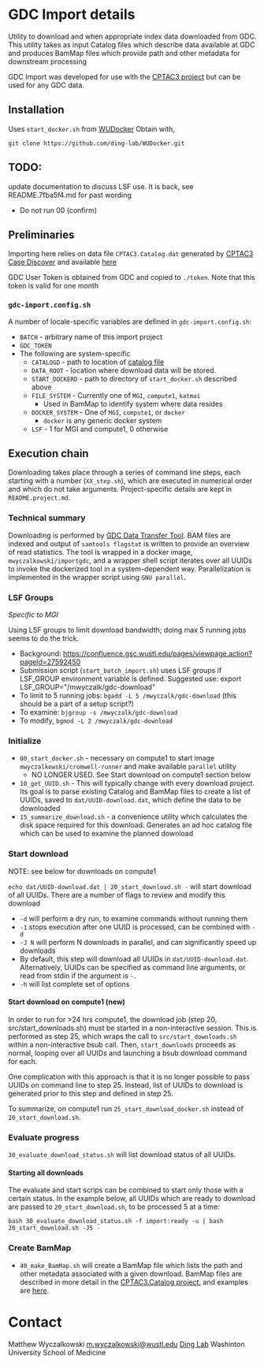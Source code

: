 # GDC Import details

Utility to download and when appropriate index data downloaded from GDC.
This utility takes as input Catalog files which describe data available at
GDC and produces BamMap files which provide path and other metadata for
downstream processing

GDC Import was developed for use with the [CPTAC3
project](https://github.com/ding-lab/CPTAC3.catalog) but can be used for any
GDC data.

## Installation

Uses `start_docker.sh` from [WUDocker](https://github.com/ding-lab/WUDocker.git)
Obtain with,
```
git clone https://github.com/ding-lab/WUDocker.git
```

## TODO:

update documentation to discuss LSF use.  It is back, see README.7fba5f4.md for past wording

* Do not run 00 (confirm)


## Preliminaries

Importing here relies on data file `CPTAC3.Catalog.dat` generated by [CPTAC3 Case Discover](https://github.com/ding-lab/CPTAC3.case.discover)
and available [here](https://github.com/ding-lab/CPTAC3.catalog/blob/master/CPTAC3.Catalog.dat)

GDC User Token is obtained from GDC and copied to `./token`.
Note that this token is valid for one month

### `gdc-import.config.sh`
A number of locale-specific variables are defined in `gdc-import.config.sh`:

* `BATCH` - arbitrary name of this import project
* `GDC_TOKEN`
* The following are system-specific
    * `CATALOGD` - path to location of [catalog file](https://github.com/ding-lab/CPTAC3.catalog)
    * `DATA_ROOT` - location where download data will be stored.
    * `START_DOCKERD` - path to directory of `start_docker.sh` described above
    * `FILE_SYSTEM` - Currently one of `MGI`, `compute1`, `katmai`
        * Used in BamMap to identify system where data resides
    * `DOCKER_SYSTEM` - One of `MGI`, `compute1`, or `docker`
        * `docker` is any generic docker system
    * `LSF` - 1 for MGI and compute1, 0 otherwise

## Execution chain

Downloading takes place through a series of command line steps, each starting with a number (`XX_step.sh`),
which are executed in numerical order and which do not take arguments.  Project-specific details are kept
in `README.project.md`.

### Technical summary

Downloading is performed by [GDC Data Transfer Tool](https://gdc.cancer.gov/access-data/gdc-data-transfer-tool).
BAM files are indexed and output of `samtools flagstat` is written to provide an overview of read statistics.
The tool is wrapped in a docker image, `mwyczalkowski/importgdc`, and a wrapper shell script iterates over all
UUIDs to invoke the dockerized tool in a system-dependent way.  Parallelization is implemented in the wrapper script
using `GNU parallel`.

### LSF Groups

*Specific to MGI*

Using LSF groups to limit download bandwidth; doing max 5 running jobs seems to do the trick.
* Background: https://confluence.gsc.wustl.edu/pages/viewpage.action?pageId=27592450
* Submission script (`start_batch_import.sh`) uses LSF groups if LSF_GROUP environment variable is defined.  Suggested use:
    export LSF_GROUP="/mwyczalk/gdc-download"
* To limit to 5 running jobs: `bgadd -L 5 /mwyczalk/gdc-download`  (this should be a part of a setup script?)
* To examine: `bjgroup -s /mwyczalk/gdc-download`
* To modify, `bgmod -L 2 /mwyczalk/gdc-download`


### Initialize

* `00_start_docker.sh` - necessary on compute1 to start image `mwyczalkowski/cromwell-runner` and make available `parallel` utility
    * NO LONGER USED.  See Start download on compute1 section below
* `10_get_UUID.sh` - This will typically change with every download project.  Its goal is to parse existing Catalog and BamMap files
   to create a list of UUIDs, saved to `dat/UUID-download.dat`, which define the data to be downloaded
* `15_summarize_download.sh` - a convenience utility which calculates the disk space required for this download.  Generates
   an ad hoc catalog file which can be used to examine the planned download

### Start download

NOTE: see below for downloads on compute1

`echo dat/UUID-download.dat | 20_start_download.sh -` will start download of all UUIDs. There are a number of flags to review and modify this download
* `-d` will perform a dry run, to examine commands without running them
* `-1` stops execution after one UUID is processed, can be combined with `-d`
* `-J N` will perform N downloads in parallel, and can significantly speed up downloads
* By default, this step will download all UUIDs in `dat/UUID-download.dat`.  Alternatively, UUIDs can be
  specified as command line arguments, or read from stdin if the argument is `-`.
* `-h` will list complete set of options

#### Start download on compute1 (new)

In order to run for >24 hrs compute1, the download job (step 20, src/start_downloads.sh) must be started
in a non-interactive session.  This is performed as step 25, which wraps the call to `src/start_downloads.sh` 
within a non-interactive bsub call.  Then, `start_downloads` proceeds as normal, looping over all UUIDs
and launching a bsub download command for each.

One complication with this approach is that it is no longer possible to pass UUIDs on command line to step 25.
Instead, list of UUIDs to download is generated prior to this step and defined in step 25.

To summarize, on compute1 run `25_start_download_docker.sh` instead of `20_start_download.sh`.


### Evaluate progress

`30_evaluate_download_status.sh` will list download status of all UUIDs.  

#### Starting all downloads

The evaluate and start scrips can be combined to start only those with a certain status.  In 
the example below, all UUIDs which are ready to download are passed to `20_start_download.sh`, to
be processed 5 at a time:
```
bash 30_evaluate_download_status.sh -f import:ready -u | bash 20_start_download.sh -J5 -
```

### Create BamMap

* `40_make_BamMap.sh` will create a BamMap file which lists the path and other metadata associated with
a given download.  BamMap files are described in more detail in the [CPTAC3.Catalog project](https://github.com/ding-lab/CPTAC3.catalog), 
and examples are [here](https://github.com/ding-lab/CPTAC3.catalog/tree/master/BamMap).

# Contact 

   Matthew Wyczalkowski <m.wyczalkowski@wustl.edu>
   [Ding Lab](http://dinglab.wustl.edu)
   Washinton University School of Medicine
